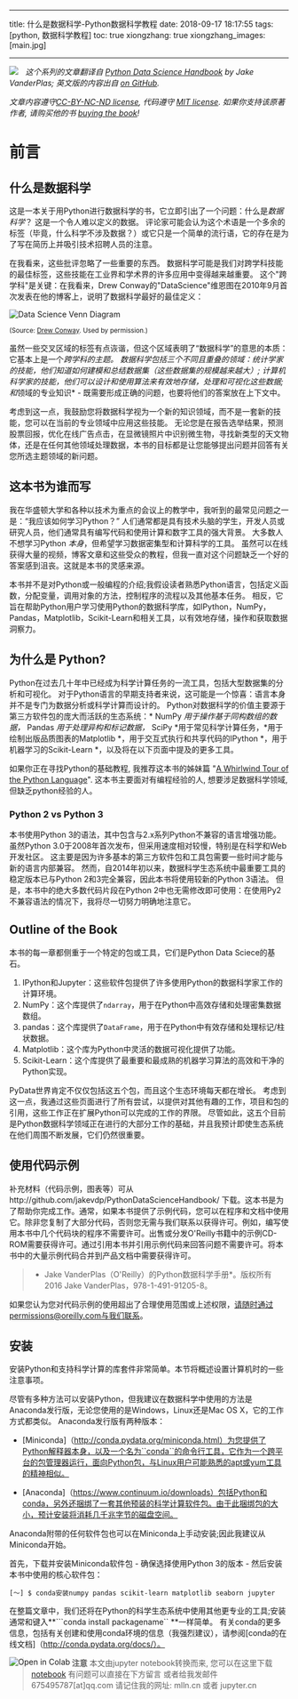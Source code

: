 
---
title: 什么是数据科学-Python数据科学教程
date: 2018-09-17 18:17:55
tags: [python, 数据科学教程]
toc: true
xiongzhang: true
xiongzhang_images: [main.jpg]

---
<span></span>
<!-- more -->


<!--BOOK_INFORMATION-->
<img align="left" style="padding-right:10px;" src="figures/PDSH-cover-small.png">

*这个系列的文章翻译自 [Python Data Science Handbook](http://shop.oreilly.com/product/0636920034919.do) by Jake VanderPlas; 英文版的内容出自 [on GitHub](https://github.com/jakevdp/PythonDataScienceHandbook).*

*文章内容遵守[CC-BY-NC-ND license](https://creativecommons.org/licenses/by-nc-nd/3.0/us/legalcode), 代码遵守 [MIT license](https://opensource.org/licenses/MIT). 如果你支持该原著作者, 请购买他的书 [buying the book](http://shop.oreilly.com/product/0636920034919.do)!*

# 前言

## 什么是数据科学

这是一本关于用Python进行数据科学的书，它立即引出了一个问题：什么是*数据科学*？
这是一个令人难以定义的数据。
评论家可能会认为这个术语是一个多余的标签（毕竟，什么科学不涉及数据？）或它只是一个简单的流行语，它的存在是为了写在简历上并吸引技术招聘人员的注意。

在我看来，这些批评忽略了一些重要的东西。
数据科学可能是我们对跨学科技能的最佳标签，这些技能在工业界和学术界的许多应用中变得越来越重要。
这个"跨学科"是关键：在我看来，Drew Conway的"DataScience"维恩图在2010年9月首次发表在他的博客上，说明了数据科学最好的最佳定义：


![Data Science Venn Diagram](figures/Data_Science_VD.png)

<small>(Source: [Drew Conway](http://drewconway.com/zia/2013/3/26/the-data-science-venn-diagram). Used by permission.)</small>

虽然一些交叉区域的标签有点诙谐，但这个区域表明了“数据科学”的意思的本质：它基本上是一个*跨学科的主题。
数据科学包括三个不同且重叠的领域：*统计学家*的技能，他们知道如何建模和总结数据集（这些数据集的规模越来越大）; *计算机科学家*的技能，他们可以设计和使用算法来有效地存储，处理和可视化这些数据;和*领域的专业知识*  - 既需要形成正确的问题，也要将他们的答案放在上下文中。

考虑到这一点，我鼓励您将数据科学视为一个新的知识领域，而不是一套新的技能，您可以在当前的专业领域中应用这些技能。
无论您是在报告选举结果，预测股票回报，优化在线广告点击，在显微镜照片中识别微生物，寻找新类型的天文物体，还是在任何其他领域处理数据，本书的目标都是让您能够提出问题并回答有关您所选主题领域的新问题。


## 这本书为谁而写

我在华盛顿大学和各种以技术为重点的会议上的教学中，我听到的最常见问题之一是：“我应该如何学习Python？”
人们通常都是具有技术头脑的学生，开发人员或研究人员，他们通常具有编写代码和使用计算和数字工具的强大背景。
大多数人不想学习Python *本身*，但希望学习数据密集型和计算科学的工具。
虽然可以在线获得大量的视频，博客文章和这些受众的教程，但我一直对这个问题缺乏一个好的答案感到沮丧。这就是本书的灵感来源。

本书并不是对Python或一般编程的介绍;我假设读者熟悉Python语言，包括定义函数，分配变量，调用对象的方法，控制程序的流程以及其他基本任务。
相反，它旨在帮助Python用户学习使用Python的数据科学库，如IPython，NumPy，Pandas，Matplotlib，Scikit-Learn和相关工具，以有效地存储，操作和获取数据洞察力。


## 为什么是 Python?

Python在过去几十年中已经成为科学计算任务的一流工具，包括大型数据集的分析和可视化。
对于Python语言的早期支持者来说，这可能是一个惊喜：语言本身并不是专门为数据分析或科学计算而设计的。
Python对数据科学的价值主要源于第三方软件包的庞大而活跃的生态系统：* NumPy *用于操作基于同构数组的数据，* Pandas *用于处理异构和标记数据，* SciPy *用于常见科学计算任务，*用于绘制出版品质图表的Matplotlib *，用于交互式执行和共享代码的IPython *，用于机器学习的Scikit-Learn *，以及将在以下页面中提及的更多工具。

如果你正在寻找Python的基础教程, 我推荐这本书的姊妹篇 "[A Whirlwind Tour of the Python Language](https://github.com/jakevdp/WhirlwindTourOfPython)".
这本书主要面对有编程经验的人, 想要涉足数据科学领域, 但缺乏python经验的人。

### Python 2 vs Python 3

本书使用Python 3的语法，其中包含与2.x系列Python不兼容的语言增强功能。
虽然Python 3.0于2008年首次发布，但采用速度相对较慢，特别是在科学和Web开发社区。
这主要是因为许多基本的第三方软件包和工具包需要一些时间才能与新的语言内部兼容。
然而，自2014年初以来，数据科学生态系统中最重要工具的稳定版本已与Python 2和3完全兼容，因此本书将使用较新的Python 3语法。
但是，本书中的绝大多数代码片段在Python 2中也无需修改即可使用：在使用Py2不兼容语法的情况下，我将尽一切努力明确地注意它。


## Outline of the Book

本书的每一章都侧重于一个特定的包或工具，它们是Python Data Sciece的基石。

1. IPython和Jupyter：这些软件包提供了许多使用Python的数据科学家工作的计算环境。
2. NumPy：这个库提供了``ndarray``，用于在Python中高效存储和处理密集数据数组。
3. pandas：这个库提供了``DataFrame``，用于在Python中有效存储和处理标记/柱状数据。
4. Matplotlib：这个库为Python中灵活的数据可视化提供了功能。
5. Scikit-Learn：这个库提供了最重要和最成熟的机器学习算法的高效和干净的Python实现。

PyData世界肯定不仅仅包括这五个包，而且这个生态环境每天都在增长。
考虑到这一点，我通过这些页面进行了所有尝试，以提供对其他有趣的工作，项目和包的引用，这些工作正在扩展Python可以完成的工作的界限。
尽管如此，这五个目前是Python数据科学领域正在进行的大部分工作的基础，并且我预计即使生态系统在他们周围不断发展，它们仍然很重要。

## 使用代码示例

补充材料（代码示例，图表等）可从http://github.com/jakevdp/PythonDataScienceHandbook/ 下载。这本书是为了帮助你完成工作。通常，如果本书提供了示例代码，您可以在程序和文档中使用它。除非您复制了大部分代码，否则您无需与我们联系以获得许可。例如，编写使用本书中几个代码块的程序不需要许可。出售或分发O'Reilly书籍中的示例CD-ROM需要获得许可。通过引用本书并引用示例代码来回答问题不需要许可。将本书中的大量示例代码合并到产品文档中需要获得许可。



> * Jake VanderPlas（O'Reilly）的Python数据科学手册*。版权所有2016 Jake VanderPlas，978-1-491-91205-8。

如果您认为您对代码示例的使用超出了合理使用范围或上述权限，请随时通过permissions@oreilly.com与我们联系。


## 安装

安装Python和支持科学计算的库套件非常简单。本节将概述设置计算机时的一些注意事项。

尽管有多种方法可以安装Python，但我建议在数据科学中使用的方法是Anaconda发行版，无论您使用的是Windows，Linux还是Mac OS X，它的工作方式都类似。
Anaconda发行版有两种版本：

 -  [Miniconda]（http://conda.pydata.org/miniconda.html）为您提供了Python解释器本身，以及一个名为``conda``的命令行工具，它作为一个跨平台的包管理器运行，面向Python包，与Linux用户可能熟悉的apt或yum工具的精神相似。

 -  [Anaconda]（https://www.continuum.io/downloads）包括Python和conda，另外还捆绑了一套其他预装的科学计算软件包。由于此捆绑包的大小，预计安装将消耗几千兆字节的磁盘空间。

Anaconda附带的任何软件包也可以在Miniconda上手动安装;因此我建议从Miniconda开始。

首先，下载并安装Miniconda软件包 - 确保选择使用Python 3的版本 - 然后安装本书中使用的核心软件包：

```
[〜] $ conda安装numpy pandas scikit-learn matplotlib seaborn jupyter
```

在整篇文章中，我们还将在Python的科学生态系统中使用其他更专业的工具;安装通常和键入**```conda install packagename`` **一样简单。
有关conda的更多信息，包括有关创建和使用conda环境的信息（我强烈建议），请参阅[conda的在线文档]（http://conda.pydata.org/docs/）。



<a href="https://colab.research.google.com/github/jakevdp/PythonDataScienceHandbook/blob/master/notebooks/00.00-Preface.ipynb"><img align="left" src="https://colab.research.google.com/assets/colab-badge.svg" alt="Open in Colab" title="Open and Execute in Google Colaboratory"></a>



> **注意**
> 本文由jupyter notebook转换而来, 您可以在这里下载[notebook](00.00-Preface.ipynb)
> 有问题可以直接在下方留言
> 或者给我发邮件675495787[at]qq.com
> 请记住我的网址: mlln.cn 或者 jupyter.cn
